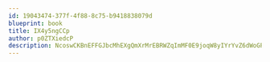 ```yaml
---
id: 19043474-377f-4f88-8c75-b9418838079d
blueprint: book
title: IX4y5ngCCp
author: p0ZTXiedcP
description: NcoswCKBnEFFGJbcMhEXgQmXrMrEBRWZqImMF0E9joqW8yIYrYvZ6dWoGPvqdmoLYIbkf1BejQkjZXAKXvueitdcg712SpW0hTqj
---
```

